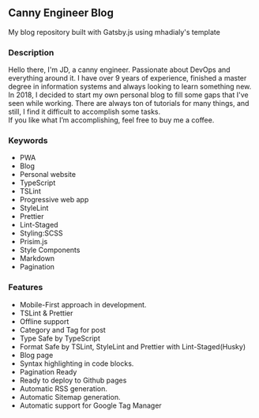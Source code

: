 ## Canny Engineer Blog
My blog repository built with Gatsby.js using mhadialy's template

### Description
Hello there, I'm JD, a canny engineer. Passionate about DevOps and everything around it. I have over 9 years of experience, finished a master degree in information systems and always looking to learn something new.
<br />
In 2018, I decided to start my own personal blog to fill some gaps that I've seen while working. There are always ton of tutorials for many things, and still, I find it difficult to accomplish some tasks.
<br />
If you like what I’m accomplishing, feel free to buy me a coffee.

### Keywords
  - PWA
  - Blog
  - Personal website
  - TypeScript
  - TSLint
  - Progressive web app
  - StyleLint
  - Prettier
  - Lint-Staged
  - Styling:SCSS
  - Prisim.js
  - Style Components
  - Markdown
  - Pagination

### Features
  - Mobile-First approach in development.
  - TSLint & Prettier
  - Offline support
  - Category and Tag for post
  - Type Safe by TypeScript
  - Format Safe by TSLint, StyleLint and Prettier with Lint-Staged(Husky)
  - Blog page
  - Syntax highlighting in code blocks.
  - Pagination Ready
  - Ready to deploy to Github pages
  - Automatic RSS generation.
  - Automatic Sitemap generation.
  - Automatic support for Google Tag Manager
